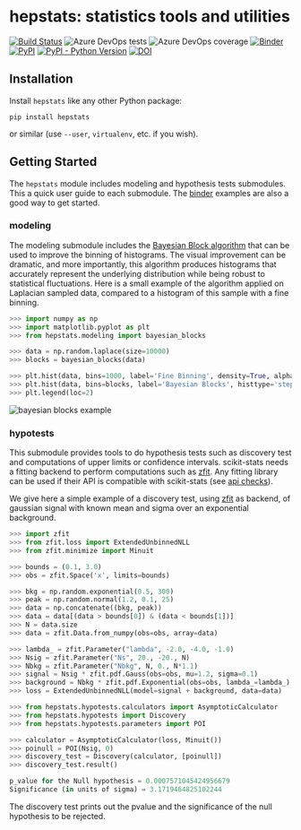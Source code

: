 # hepstats: statistics tools and utilities

[![Build Status](https://dev.azure.com/matthieumarinangeli/matthieumarinangeli/_apis/build/status/scikit-hep.scikit-stats?branchName=master)](https://dev.azure.com/matthieumarinangeli/matthieumarinangeli/_build/latest?definitionId=3&branchName=master)
![Azure DevOps tests](https://img.shields.io/azure-devops/tests/matthieumarinangeli/matthieumarinangeli/3)
![Azure DevOps coverage](https://img.shields.io/azure-devops/coverage/matthieumarinangeli/matthieumarinangeli/3)
[![Binder](https://mybinder.org/badge_logo.svg)](https://mybinder.org/v2/gh/scikit-hep/scikit-stats/master)
[![PyPI](https://img.shields.io/pypi/v/scikit-stats)](https://pypi.org/project/scikit-stats/)
[![PyPI - Python Version](https://img.shields.io/pypi/pyversions/scikit-stats)](https://pypi.org/project/scikit-stats/)
[![DOI](https://zenodo.org/badge/191397511.svg)](https://zenodo.org/badge/latestdoi/191397511)

## Installation

Install `hepstats` like any other Python package:

```
pip install hepstats
```

or similar (use `--user`, `virtualenv`, etc. if you wish).

## Getting Started

The `hepstats` module includes modeling and hypothesis tests submodules. This a quick user guide to each submodule. The [binder](https://mybinder.org/v2/gh/scikit-hep/scikit-stats/master) examples are also a good way to get started.

### modeling

The modeling submodule includes the [Bayesian Block algorithm](https://arxiv.org/pdf/1207.5578.pdf) that can be used to improve the binning of histograms. The visual improvement can be dramatic, and more importantly, this algorithm produces histograms that accurately represent the underlying distribution while being robust to statistical fluctuations. Here is a small example of the algorithm applied on Laplacian sampled data, compared to a histogram of this sample with a fine binning.

```python
>>> import numpy as np
>>> import matplotlib.pyplot as plt
>>> from hepstats.modeling import bayesian_blocks

>>> data = np.random.laplace(size=10000)
>>> blocks = bayesian_blocks(data)

>>> plt.hist(data, bins=1000, label='Fine Binning', density=True, alpha=0.6)
>>> plt.hist(data, bins=blocks, label='Bayesian Blocks', histtype='step', density=True, linewidth=2)
>>> plt.legend(loc=2)
```

![bayesian blocks example](https://raw.githubusercontent.com/scikit-hep/scikit-stats/master/notebooks/modeling/bayesian_blocks_example.png)

### hypotests

This submodule provides tools to do hypothesis tests such as discovery test and computations of upper limits or confidence intervals. scikit-stats needs a fitting backend to perform computations such as [zfit](https://github.com/zfit/zfit). Any fitting library can be used if their API is compatible  with scikit-stats (see [api checks](https://github.com/scikit-hep/scikit-stats/blob/master/hepstats/hypotests/fitutils/api_check.py)).

We give here a simple example of a discovery test, using [zfit](https://github.com/zfit/zfit) as backend, of gaussian signal with known mean and sigma over an exponential background.

```python
>>> import zfit
>>> from zfit.loss import ExtendedUnbinnedNLL
>>> from zfit.minimize import Minuit

>>> bounds = (0.1, 3.0)
>>> obs = zfit.Space('x', limits=bounds)

>>> bkg = np.random.exponential(0.5, 300)
>>> peak = np.random.normal(1.2, 0.1, 25)
>>> data = np.concatenate((bkg, peak))
>>> data = data[(data > bounds[0]) & (data < bounds[1])]
>>> N = data.size
>>> data = zfit.Data.from_numpy(obs=obs, array=data)

>>> lambda_ = zfit.Parameter("lambda", -2.0, -4.0, -1.0)
>>> Nsig = zfit.Parameter("Ns", 20., -20., N)
>>> Nbkg = zfit.Parameter("Nbkg", N, 0., N*1.1)
>>> signal = Nsig * zfit.pdf.Gauss(obs=obs, mu=1.2, sigma=0.1)
>>> background = Nbkg * zfit.pdf.Exponential(obs=obs, lambda_=lambda_)
>>> loss = ExtendedUnbinnedNLL(model=signal + background, data=data)

>>> from hepstats.hypotests.calculators import AsymptoticCalculator
>>> from hepstats.hypotests import Discovery
>>> from hepstats.hypotests.parameters import POI

>>> calculator = AsymptoticCalculator(loss, Minuit())
>>> poinull = POI(Nsig, 0)
>>> discovery_test = Discovery(calculator, [poinull])
>>> discovery_test.result()

p_value for the Null hypothesis = 0.0007571045424956679
Significance (in units of sigma) = 3.1719464825102244
```

The discovery test prints out the pvalue and the significance of the null hypothesis to be rejected.
